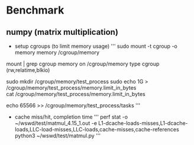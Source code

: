 # Benchmark 

## numpy (matrix multiplication)

* setup cgroups (to limit memory usage)
'''
sudo mount -t cgroup -o memory memory /cgroup/memory

mount | grep cgroup 
memory on /cgroup/memory type cgroup (rw,relatime,blkio)


sudo mkdir /cgroup/memory/test_process 
sudo echo 1G > /cgroup/memory/test_process/memory.limit_in_bytes  
cat /cgroup/memory/test_process/memory.limit_in_bytes 

echo 65566 >> /cgroup/memory/test_process/tasks
'''

* cache miss/hit, completion time 
'''
perf stat -o ~/wswd/test/matmul_4.15_1.out -e L1-dcache-loads-misses,L1-dcache-loads,LLC-load-misses,LLC-loads,cache-misses,cache-references python3 ~/wswd/test/matmul.py
'''

